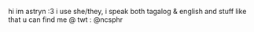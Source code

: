 hi im astryn :3 i use she/they, i speak both tagalog & english and stuff like that
u can find me @ twt : @ncsphr
